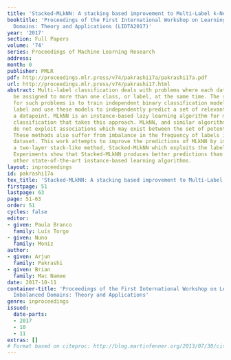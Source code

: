 ```yaml
---
title: 'Stacked-MLkNN: A stacking based improvement to Multi-Label k-Nearest Neighbours'
booktitle: 'Proceedings of the First International Workshop on Learning with Imbalanced
  Domains: Theory and Applications (LIDTA2017)'
year: '2017'
section: Full Papers
volume: '74'
series: Proceedings of Machine Learning Research
address: 
month: 0
publisher: PMLR
pdf: http://proceedings.mlr.press/v74/pakrashi17a/pakrashi17a.pdf
url: http://proceedings.mlr.press/v74/pakrashi17.html
abstract: Multi-label classification deals with problems where each datapoint can
  be assigned to more than one class, or label, at the same time. The simplest approach
  for such problems is to train independent binary classification models for each
  label and use these models to independently predict a set of relevant labels for
  a datapoint. MLkNN is an instance-based lazy learning algorithm for multi-label
  classification that takes this approach. MLkNN, and similar algorithms, however,
  do not exploit associations which may exist between the set of potential labels.
  These methods also suffer from imbalance in the frequency of labels in a training
  dataset. This work attempts to improve the predictions of MLkNN by implementing
  a two-layer stack-like method, Stacked-MLkNN which exploits the label associations.
  Experiments show that Stacked-MLkNN produces better predictions than MLkNN and several
  other state-of-the-art instance-based learning algorithms.
layout: inproceedings
id: pakrashi17a
tex_title: 'Stacked-MLkNN: A stacking based improvement to Multi-Label k-Nearest Neighbours'
firstpage: 51
lastpage: 63
page: 51-63
order: 51
cycles: false
editor:
- given: Paula Branco
  family: Luís Torgo
- given: Nuno
  family: Moniz
author:
- given: Arjun
  family: Pakrashi
- given: Brian
  family: Mac Namee
date: 2017-10-11
container-title: 'Proceedings of the First International Workshop on Learning with
  Imbalanced Domains: Theory and Applications'
genre: inproceedings
issued:
  date-parts:
  - 2017
  - 10
  - 11
extras: []
# Format based on citeproc: http://blog.martinfenner.org/2013/07/30/citeproc-yaml-for-bibliographies/
---
```

